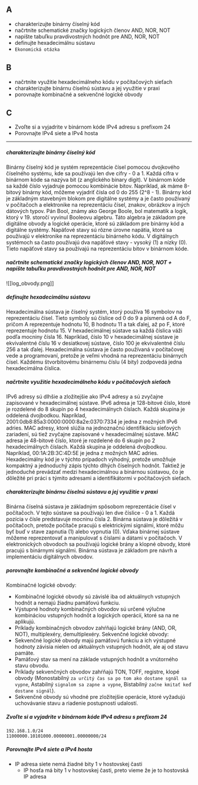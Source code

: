 ## A
 - charakterizujte binárny číselný kód
 - načrtnite schematické značky logických členov AND, NOR, NOT
 - napíšte tabuľku pravdivostných hodnôt pre AND, NOR, NOT
 - definujte hexadecimálnu sústavu
 - `Ekonomická otázka` 
## B
- načrtnite využitie hexadecimálneho kódu v počítačových sieťach
- charakterizujte binárnu číselnú sústavu a jej využitie v praxi
- porovnajte kombinačné a sekvenčné logické obvody
## C
- Zvoľte si a vyjadrite v binárnom kóde IPv4 adresu s prefixom 24
- Porovnajte IPv4 siete a IPv4 hosta

---
##### charakterizujte binárny číselný kód
Binárny číselný kód je systém reprezentácie čísel pomocou dvojkového číselného systému, kde sa používajú len dve cifry - 0 a 1. Každá cifra v binárnom kóde sa nazýva bit (z anglického binary digit).
V binárnom kóde sa každé číslo vyjadruje pomocou kombinácie bitov. Napríklad, ak máme 8-bitový binárny kód, môžeme vyjadriť čísla od 0 do 255 (2^8 - 1).
Binárny kód je základným stavebným blokom pre digitálne systémy a je často používaný v počítačoch a elektronike na reprezentáciu čísel, znakov, obrázkov a iných dátových typov.
Pán Bool, známy ako George Boole, bol matematik a logik, ktorý v 19. storočí vyvinul Booleovu algebru. Táto algebra je základom pre digitálne obvody a logické operácie, ktoré sú základom pre binárny kód a digitálne systémy.
Napäťové stavy sú rôzne úrovne napätia, ktoré sa používajú v elektronike na reprezentáciu binárneho kódu. V digitálnych systémoch sa často používajú dva napäťové stavy - vysoký (1) a nízky (0). Tieto napäťové stavy sa používajú na reprezentáciu bitov v binárnom kóde.
##### načrtnite schematické značky logických členov AND, NOR, NOT + napíšte tabuľku pravdivostných hodnôt pre AND, NOR, NOT
![[log_obvody.png]]
##### definujte hexadecimálnu sústavu
Hexadecimálna sústava je číselný systém, ktorý používa 16 symbolov na reprezentáciu čísel. Tieto symboly sú číslice od 0 do 9 a písmená od A do F, pričom A reprezentuje hodnotu 10, B hodnotu 11 a tak ďalej, až po F, ktoré reprezentuje hodnotu 15.
V hexadecimálnej sústave sa každá číslica váži podľa mocniny čísla 16. Napríklad, číslo 10 v hexadecimálnej sústave je ekvivalentné číslu 16 v desiatkovej sústave, číslo 100 je ekvivalentné číslu 256 a tak ďalej.
Hexadecimálna sústava je často používaná v počítačovej vede a programovaní, pretože je veľmi vhodná na reprezentáciu binárnych čísel. Každému štvorbitovému binárnemu číslu (4 bity) zodpovedá jedna hexadecimálna číslica.
##### načrtnite využitie hexadecimálneho kódu v počítačových sieťach
IPv6 adresy sú dlhšie a zložitejšie ako IPv4 adresy a sú zvyčajne zapisované v hexadecimálnej sústave. IPv6 adresa je 128-bitové číslo, ktoré je rozdelené do 8 skupín po 4 hexadecimálnych číslach. Každá skupina je oddelená dvojbodkou. Napríklad, 2001:0db8:85a3:0000:0000:8a2e:0370:7334 je jedna z možných IPv6 adries.
MAC adresy, ktoré slúžia na jednoznačnú identifikáciu sieťových zariadení, sú tiež zvyčajne zapisované v hexadecimálnej sústave. MAC adresa je 48-bitové číslo, ktoré je rozdelené do 6 skupín po 2 hexadecimálnych číslach. Každá skupina je oddelená dvojbodkou. Napríklad, 00:1A:2B:3C:4D:5E je jedna z možných MAC adries.
Hexadecimálny kód je v týchto prípadoch výhodný, pretože umožňuje kompaktný a jednoduchý zápis týchto dlhých číselných hodnôt. Taktiež je jednoduché prevádzať medzi hexadecimálnou a binárnou sústavou, čo je dôležité pri práci s týmito adresami a identifikátormi v počítačových sieťach.
##### charakterizujte binárnu číselnú sústavu a jej využitie v praxi
Binárna číselná sústava je základným spôsobom reprezentácie čísel v počítačoch. V tejto sústave sa používajú len dve číslice - 0 a 1. Každá pozícia v čísle predstavuje mocninu čísla 2.
Binárna sústava je dôležitá v počítačoch, pretože počítače pracujú s elektrickými signálmi, ktoré môžu byť buď v stave zapnutia (1) alebo vypnutia (0). Vďaka binárnej sústave môžeme reprezentovať a manipulovať s číslami a dátami v počítačoch.
V elektronických obvodoch sa používajú logické brány a klopné obvody, ktoré pracujú s binárnymi signálmi. Binárna sústava je základom pre návrh a implementáciu digitálnych obvodov.
##### porovnajte kombinačné a sekvenčné logické obvody
Kombinačné logické obvody:
- Kombinačné logické obvody sú závislé iba od aktuálnych vstupných hodnôt a nemajú žiadnu pamäťovú funkciu.
- Výstupné hodnoty kombinačných obvodov sú určené výlučne kombináciou vstupných hodnôt a logických operácií, ktoré sa na ne aplikujú.
- Príklady kombinačných obvodov zahŕňajú logické brány (AND, OR, NOT), multiplexéry, demultiplexéry.
Sekvenčné logické obvody:
- Sekvenčné logické obvody majú pamäťovú funkciu a ich výstupné hodnoty závisia nielen od aktuálnych vstupných hodnôt, ale aj od stavu pamäte.
- Pamäťový stav sa mení na základe vstupných hodnôt a vnútorného stavu obvodu.
- Príklady sekvenčných obvodov zahŕňajú TON, TOFF, registre, klopé obvody (Monostabilný `za určitý čas sa po tom ako dostane sgnál sa vypne`, Astabilný `signalom sa zapne a vypne`, Bistabilný `začne kmitať keď dostane signál`).
- Sekvenčné obvody sú vhodné pre zložitejšie operácie, ktoré vyžadujú uchovávanie stavu a riadenie postupnosti udalostí.
##### Zvoľte si a vyjadrite v binárnom kóde IPv4 adresu s prefixom 24
```
192.168.1.0/24
11000000.10101000.00000001.00000000/24
```
##### Porovnajte IPv4 siete a IPv4 hosta
- IP adresa siete nemá žiadné bity 1 v hostovskej časti
	- IP hosťa má bity 1 v hostovskej časti, preto vieme že je to hostovská IP adresa